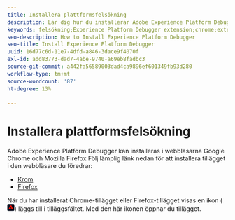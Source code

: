 ```yaml
---
title: Installera plattformsfelsökning
description: Lär dig hur du installerar Adobe Experience Platform Debugger.
keywords: felsökning;Experience Platform Debugger extension;chrome;extension;install
seo-description: How to Install Experience Platform Debugger
seo-title: Install Experience Platform Debugger
uuid: 16d77c6d-11e7-4dfd-a846-3dace9f4070f
exl-id: add83773-dad7-4abe-9740-a69eb8fadbc3
source-git-commit: a442fa56589003dad4ca9896ef601349fb93d280
workflow-type: tm+mt
source-wordcount: '87'
ht-degree: 13%

---
```


# Installera plattformsfelsökning

Adobe Experience Platform Debugger kan installeras i webbläsarna Google Chrome och Mozilla Firefox Följ lämplig länk nedan för att installera tillägget i den webbläsare du föredrar:

* [Krom](https://chrome.google.com/webstore/detail/adobe-experience-cloud-de/ocdmogmohccmeicdhlhhgepeaijenapj)
* [Firefox](https://addons.mozilla.org/sv-SE/firefox/addon/adobe-experience-platform-dbg/)

När du har installerat Chrome-tillägget eller Firefox-tillägget visas en ikon (![](assets/start-icon.jpg)) läggs till i tilläggsfältet. Med den här ikonen öppnar du tillägget.
